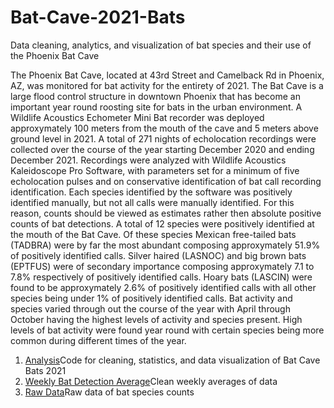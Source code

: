 # Bat-Cave-2021-Bats
Data cleaning, analytics, and visualization of bat species and their use of the Phoenix Bat Cave

The Phoenix Bat Cave, located at 43rd Street and Camelback Rd in Phoenix, AZ, was monitored for bat activity for the entirety of 2021. The Bat Cave is a large flood control structure in downtown Phoenix that has become an important year round roosting site for bats in the urban environment. A Wildlife Acoustics Echometer Mini Bat recorder was deployed approxymately 100 meters from the mouth of the cave and 5 meters above ground level in 2021. A total of 271 nights of echolocation recordings were collected over the course of the year starting December 2020 and ending December 2021. Recordings were analyzed with Wildlife Acoustics Kaleidoscope Pro Software, with parameters set for a minimum of five echolocation pulses and on conservative identification of bat call recording identification. Each species identified by the software was positively identified manually, but not all calls were manually identified. For this reason, counts should be viewed as estimates rather then absolute positive counts of bat detections. A total of 12 species were positively identified at the mouth of the Bat Cave. Of these species Mexican free-tailed bats (TADBRA) were by far the most abundant composing approxymately 51.9% of positively identified calls. Silver haired (LASNOC) and big brown bats (EPTFUS) were of secondary importance composing approxymately 7.1 to 7.8% respectively of positively identified calls. Hoary bats (LASCIN) were found to be approxymately 2.6% of positively identified calls with all other species being under 1% of positively identified calls. Bat activity and species varied through out the course of the year with April through October having the highest levels of activity and species present. High levels of bat activity were found year round with certain species being more common during different times of the year.

1. [Analysis](https://github.com/haberkornm/Bat-Cave-2021-Bats/blob/main/Bat%20Cave%202021.ipynb)Code for cleaning, statistics, and data visualization of Bat Cave Bats 2021
2. [Weekly Bat Detection Average](https://github.com/haberkornm/Bat-Cave-2021-Bats/blob/main/batcaveweekly.csv)Clean weekly averages of data
3. [Raw Data](https://github.com/haberkornm/Bat-Cave-2021-Bats/blob/main/Bat%20Cave%20Master.xlsx)Raw data of bat species counts
